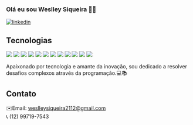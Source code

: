 

### Olá eu sou Weslley Siqueira ✌🏻

[![linkedin](https://img.shields.io/badge/LinkedIn-0077B5?style=for-the-badge&logo=linkedin&logoColor=white)](https://linkedin.com/in/weslley-siqueira)

<!-- ![weslley1235 Github](https://github-readme-stats.vercel.app/api/top-langs/?username=weslley1235&hide_progress=true&theme=dracula) -->
<!-- 
![weslley1235 GitHub stats](https://github-readme-stats.vercel.app/api?username=weslley1235&show_icons=true&theme=radical) -->

## Tecnologias 

![](https://img.shields.io/badge/HTML5-E34F26?style=for-the-badge&logo=html5&logoColor=white)
![](https://img.shields.io/badge/CSS3-1572B6?style=for-the-badge&logo=css3&logoColor=white)
![](https://img.shields.io/badge/C%23-239120?style=for-the-badge&logo=c-sharp&logoColor=white)
![](https://img.shields.io/badge/C%2B%2B-00599C?style=for-the-badge&logo=c%2B%2B&logoColor=white)
![](https://img.shields.io/badge/JavaScript-323330?style=for-the-badge&logo=javascript&logoColor=F7DF1E)
![](https://img.shields.io/badge/PHP-777BB4?style=for-the-badge&logo=php&logoColor=white)
![](https://img.shields.io/badge/Python-14354C?style=for-the-badge&logo=python&logoColor=white)
![](https://img.shields.io/badge/MySQL-005C84?style=for-the-badge&logo=mysql&logoColor=white)
![](https://img.shields.io/badge/Bootstrap-563D7C?style=for-the-badge&logo=bootstrap&logoColor=white)
![](https://img.shields.io/badge/Django-092E20?style=for-the-badge&logo=django&logoColor=white)
![](https://img.shields.io/badge/Node.js-43853D?style=for-the-badge&logo=node.js&logoColor=white)
![](https://img.shields.io/badge/React-20232A?style=for-the-badge&logo=react&logoColor=61DAFB)
<br>

Apaixonado por tecnologia e amante da inovação, sou dedicado a resolver desafios complexos através da programação.💻📚

## Contato

✉️Email: weslleysiqueira2112@gmail.com<br>
&#128222; (12) 99719-7543











